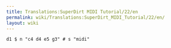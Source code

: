 ```yaml
---
title: Translations:SuperDirt MIDI Tutorial/22/en
permalink: wiki/Translations:SuperDirt_MIDI_Tutorial/22/en/
layout: wiki
---
```


    d1 $ n "c4 d4 e5 g3" # s "midi"
